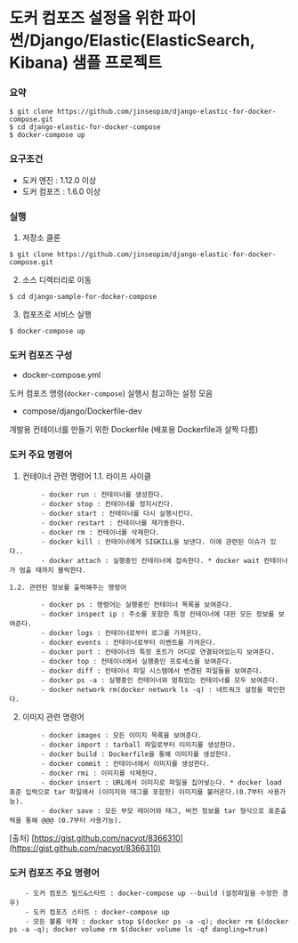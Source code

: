# 도커 컴포즈 설정을 위한 파이썬/Django/Elastic(ElasticSearch, Kibana) 샘플 프로젝트

### 요약

```
$ git clone https://github.com/jinseopim/django-elastic-for-docker-compose.git
$ cd django-elastic-for-docker-compose
$ docker-compose up
```

### 요구조건

- 도커 엔진 : 1.12.0 이상
- 도커 컴포즈 : 1.6.0 이상

### 실행

1. 저장소 클론

```
$ git clone https://github.com/jinseopim/django-elastic-for-docker-compose.git
```

2. 소스 디렉터리로 이동

```
$ cd django-sample-for-docker-compose
```

3. 컴포즈로 서비스 실행

```
$ docker-compose up
```

### 도커 컴포즈 구성

- docker-compose.yml

도커 컴포즈 명령(`docker-compose`) 실행시 참고하는 설정 모음

- compose/django/Dockerfile-dev

개발용 컨테이너를 만들기 위한 Dockerfile (배포용 Dockerfile과 살짝 다름)


### 도커 주요 명령어
1. 컨테이너 관련 명령어
    1.1. 라이프 사이클
```console
        - docker run : 컨테이너를 생성한다.
        - docker stop : 컨테이너를 정지시킨다.
        - docker start : 컨테이너를 다시 실행시킨다.
        - docker restart : 컨테이너를 재가동한다.
        - docker rm : 컨테이너를 삭제한다.
        - docker kill : 컨테이너에게 SIGKILL을 보낸다. 이에 관련된 이슈가 있다..
        - docker attach : 실행중인 컨테이너에 접속한다. * docker wait 컨테이너가 멈출 때까지 블럭한다.
```

    1.2. 관련된 정보를 출력해주는 명령어

```console
        - docker ps : 명령어는 실행중인 컨테이너 목록을 보여준다.
        - docker inspect ip : 주소를 포함한 특정 컨테이너에 대한 모든 정보를 보여준다.
        - docker logs : 컨테이너로부터 로그를 가져온다.
        - docker events : 컨테이너로부터 이벤트를 가져온다.
        - docker port : 컨테이너의 특정 포트가 어디로 연결되어있는지 보여준다.
        - docker top : 컨테이너에서 실행중인 프로세스를 보여준다.
        - docker diff : 컨테이너 파일 시스템에서 변경된 파일들을 보여준다.
        - docker ps -a : 실행중인 컨테이너와 멈춰있는 컨테이너를 모두 보여준다.
        - docker network rm(docker network ls -q) : 네트워크 설정을 확인한다.
```

2. 이미지 관련 명령어
```
        - docker images : 모든 이미지 목록을 보여준다.
        - docker import : tarball 파일로부터 이미지를 생성한다.
        - docker build : Dockerfile을 통해 이미지를 생성한다.
        - docker commit : 컨테이너에서 이미지를 생성한다.
        - docker rmi : 이미지를 삭제한다.
        - docker insert : URL에서 이미지로 파일을 집어넣는다. * docker load 표준 입력으로 tar 파일에서 (이미지와 태그를 포함한) 이미지를 불러온다.(0.7부터 사용가능).
        - docker save : 모든 부모 레이어와 태그, 버전 정보를 tar 형식으로 표준출력을 통해 @@@ (0.7부터 사용가능).
```

[출처] [https://gist.github.com/nacyot/8366310](https://gist.github.com/nacyot/8366310)

### 도커 컴포즈 주요 명령어
```
    - 도커 컴포즈 빌드&스타트 : docker-compose up --build (설정파일을 수정한 경우)
    - 도커 컴포즈 스타트 : docker-compose up
    - 모든 볼륨 삭제 : docker stop $(docker ps -a -q); docker rm $(docker ps -a -q); docker volume rm $(docker volume ls -qf dangling=true)
```

